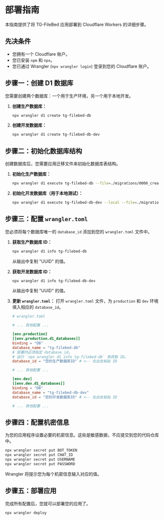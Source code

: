 # 部署指南

本指南提供了将 TG-FileBed 应用部署到 Cloudflare Workers 的详细步骤。

## 先决条件

-   您拥有一个 Cloudflare 账户。
-   您已安装 `npm` 和 `npx`。
-   您已通过 Wrangler (`npx wrangler login`) 登录到您的 Cloudflare 账户。

## 步骤一：创建 D1 数据库

您需要创建两个数据库：一个用于生产环境，另一个用于本地开发。

1.  **创建生产数据库：**
    ```sh
    npx wrangler d1 create tg-filebed-db
    ```

2.  **创建开发数据库：**
    ```sh
    npx wrangler d1 create tg-filebed-db-dev
    ```

## 步骤二：初始化数据库结构

创建数据库后，您需要应用迁移文件来初始化数据库表结构。

1.  **初始化生产数据库：**
    ```sh
    npx wrangler d1 execute tg-filebed-db --file=./migrations/0000_create_images_table.sql
    ```

2.  **初始化开发数据库（用于本地测试）：**
    ```sh
    npx wrangler d1 execute tg-filebed-db-dev --local --file=./migrations/0000_create_images_table.sql
    ```

## 步骤三：配置 `wrangler.toml`

您必须将每个数据库唯一的 `database_id` 添加到您的 `wrangler.toml` 文件中。

1.  **获取生产数据库 ID：**
    ```sh
    npx wrangler d1 info tg-filebed-db
    ```
    从输出中复制 "UUID" 的值。

2.  **获取开发数据库 ID：**
    ```sh
    npx wrangler d1 info tg-filebed-db-dev
    ```
    从输出中复制 "UUID" 的值。

3.  **更新 `wrangler.toml`：**
    打开 `wrangler.toml` 文件，为 `production` 和 `dev` 环境填入相应的 `database_id`。

    ```toml
    # wrangler.toml

    # ... 其他配置 ...

    [env.production]
    [[env.production.d1_databases]]
    binding = "DB"
    database_name = "tg-filebed-db"
    # 部署时必须指定 database_id。
    # 运行 `npx wrangler d1 info tg-filebed-db` 来获取 ID。
    database_id = "您的生产数据库ID" # <-- 在此处粘贴 ID

    # ... 其他配置 ...

    [env.dev]
    [[env.dev.d1_databases]]
    binding = "DB"
    database_name = "tg-filebed-db-dev"
    database_id = "您的开发数据库ID" # <-- 在此处粘贴 ID
    
    # ... 其他配置 ...
    ```

## 步骤四：配置机密信息

为您的应用程序设置必要的机密信息。这些是敏感数据，不应提交到您的代码仓库中。

```sh
npx wrangler secret put BOT_TOKEN
npx wrangler secret put CHAT_ID
npx wrangler secret put USERNAME
npx wrangler secret put PASSWORD
```
Wrangler 将提示您为每个机密信息输入对应的值。

## 步骤五：部署应用

完成所有配置后，您就可以部署您的应用了。

```sh
npx wrangler deploy